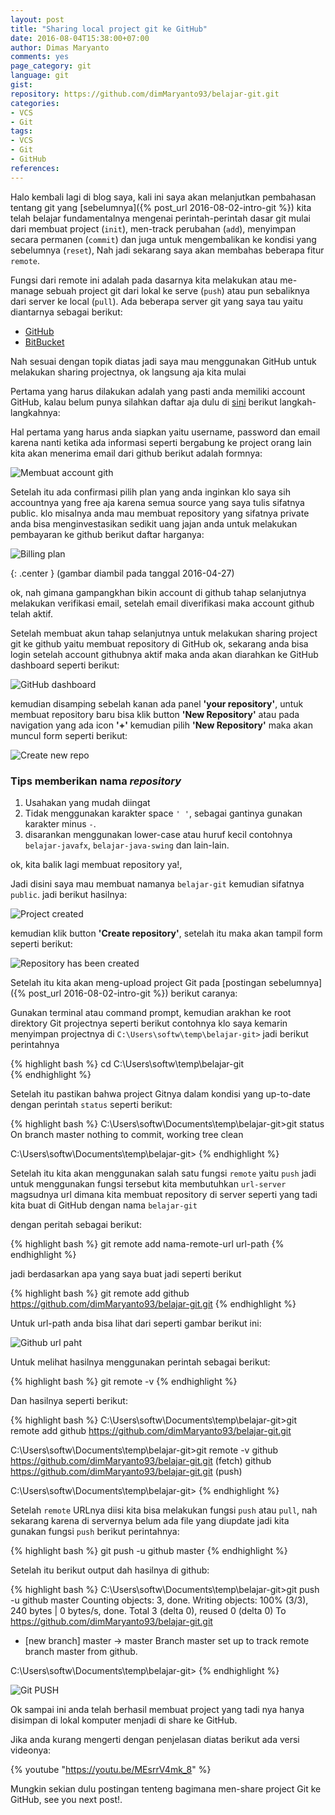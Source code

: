 ```yaml
---
layout: post
title: "Sharing local project git ke GitHub"
date: 2016-08-04T15:38:00+07:00
author: Dimas Maryanto
comments: yes
page_category: git
language: git
gist:
repository: https://github.com/dimMaryanto93/belajar-git.git
categories:
- VCS
- Git
tags:
- VCS
- Git
- GitHub
references:
---
```


Halo kembali lagi di blog saya, kali ini saya akan melanjutkan pembahasan tentang git yang [sebelumnya]({% post_url 2016-08-02-intro-git %}) kita telah belajar fundamentalnya mengenai perintah-perintah dasar git mulai dari membuat project (```init```), men-track perubahan (```add```), menyimpan secara permanen (```commit```) dan juga untuk mengembalikan ke kondisi yang sebelumnya (```reset```), Nah jadi sekarang saya akan membahas beberapa fitur ```remote```.

Fungsi dari remote ini adalah pada dasarnya kita melakukan atau me-manage sebuah project git dari lokal ke serve (```push```) atau pun sebaliknya dari server ke local (```pull```). Ada beberapa server git yang saya tau yaitu diantarnya sebagai berikut:

* [GitHub](https://github.com/)
* [BitBucket](https://bitbucket.org/)

Nah sesuai dengan topik diatas jadi saya mau menggunakan GitHub untuk melakukan sharing projectnya, ok langsung aja kita mulai

<!--more-->

Pertama yang harus dilakukan adalah yang pasti anda memiliki account GitHub, kalau belum punya silahkan daftar aja dulu di [sini](https://github.com/join) berikut langkah-langkahnya:

Hal pertama yang harus anda siapkan yaitu username, password dan email karena nanti ketika ada informasi seperti bergabung ke project orang lain kita akan menerima email dari github berikut adalah formnya:

![Membuat account gith](/images/2016-08/git-to-github/create-account-github.png)

Setelah itu ada confirmasi pilih plan yang anda inginkan klo saya sih accountnya yang free aja karena semua source yang saya tulis sifatnya public. klo misalnya anda mau membuat repository yang sifatnya private anda bisa menginvestasikan sedikit uang jajan anda untuk melakukan pembayaran ke github berikut daftar harganya:

![Billing plan](/images/2016-08/git-to-github/github-plan.png)

{: .center }
(gambar diambil pada tanggal 2016-04-27)

ok, nah gimana gampangkhan bikin account di github tahap selanjutnya melakukan verifikasi email, setelah email diverifikasi maka account github telah aktif.

Setelah membuat akun tahap selanjutnya untuk melakukan sharing project git ke github yaitu membuat repository di GitHub ok, sekarang anda bisa login setelah account githubnya aktif maka anda akan diarahkan ke GitHub dashboard seperti berikut:

![GitHub dashboard](/images/2016-08/git-to-github/github-dashboard.png)

kemudian disamping sebelah kanan ada panel **'your repository'**, untuk membuat repository baru bisa klik button **'New Repository'** atau pada navigation yang ada icon **'+'** kemudian pilih **'New Repository'** maka akan muncul form seperti berikut:

![Create new repo](/images/2016-08/git-to-github/blank-repository-github.png)

### Tips memberikan nama _repository_

1. Usahakan yang mudah diingat
2. Tidak menggunakan karakter space ```' '```, sebagai gantinya gunakan karakter minus ```-```.
3. disarankan menggunakan lower-case atau huruf kecil contohnya ```belajar-javafx```, ```belajar-java-swing``` dan lain-lain.

ok, kita balik lagi membuat repository ya!,

Jadi disini saya mau membuat namanya ```belajar-git``` kemudian sifatnya ```public```. jadi berikut hasilnya:

![Project created](/images/2016-08/git-to-github/created-repo-github.png)

kemudian klik button **'Create repository'**, setelah itu maka akan tampil form seperti berikut:

![Repository has been created](/images/2016-08/git-to-github/repository-created.png)

Setelah itu kita akan meng-upload project Git pada [postingan sebelumnya]({% post_url 2016-08-02-intro-git %}) berikut caranya:

Gunakan terminal atau command prompt, kemudian arakhan ke root direktory Git projectnya seperti berikut contohnya klo saya kemarin menyimpan projectnya di ```C:\Users\softw\temp\belajar-git>``` jadi berikut perintahnya

{% highlight bash %}
cd C:\Users\softw\temp\belajar-git\
{% endhighlight %}

Setelah itu pastikan bahwa project Gitnya dalam kondisi yang up-to-date dengan perintah ```status``` seperti berikut:

{% highlight bash %}
C:\Users\softw\Documents\temp\belajar-git>git status
On branch master
nothing to commit, working tree clean

C:\Users\softw\Documents\temp\belajar-git>
{% endhighlight %}

Setelah itu kita akan menggunakan salah satu fungsi ```remote``` yaitu ```push``` jadi untuk menggunakan fungsi tersebut kita membutuhkan ```url-server``` magsudnya url dimana kita membuat repository di server seperti yang tadi kita buat di GitHub dengan nama ```belajar-git```

dengan peritah sebagai berikut:

{% highlight bash %}
git remote add nama-remote-url url-path
{% endhighlight %}

jadi berdasarkan apa yang saya buat jadi seperti berikut

{% highlight bash %}
git remote add github https://github.com/dimMaryanto93/belajar-git.git
{% endhighlight %}

Untuk url-path anda bisa lihat dari seperti gambar berikut ini:

![Github url paht](/images/2016-08/git-to-github/url-path.png)

Untuk melihat hasilnya menggunakan perintah sebagai berikut:

{% highlight bash %}
git remote -v
{% endhighlight %}

Dan hasilnya seperti berikut:

{% highlight bash %}
C:\Users\softw\Documents\temp\belajar-git>git remote add github https://github.com/dimMaryanto93/belajar-git.git

C:\Users\softw\Documents\temp\belajar-git>git remote -v
github  https://github.com/dimMaryanto93/belajar-git.git (fetch)
github  https://github.com/dimMaryanto93/belajar-git.git (push)

C:\Users\softw\Documents\temp\belajar-git>
{% endhighlight %}

Setelah ```remote``` URLnya diisi kita bisa melakukan fungsi ```push``` atau ```pull```, nah sekarang karena di servernya belum ada file yang diupdate jadi kita gunakan fungsi ```push``` berikut perintahnya:

{% highlight bash %}
git push -u github master
{% endhighlight %}

Setelah itu berikut output dah hasilnya di github:

{% highlight bash %}
C:\Users\softw\Documents\temp\belajar-git>git push -u github master
Counting objects: 3, done.
Writing objects: 100% (3/3), 240 bytes | 0 bytes/s, done.
Total 3 (delta 0), reused 0 (delta 0)
To https://github.com/dimMaryanto93/belajar-git.git
 * [new branch]      master -> master
Branch master set up to track remote branch master from github.

C:\Users\softw\Documents\temp\belajar-git>
{% endhighlight %}

![Git PUSH](/images/2016-08/git-to-github/git-push.png)

Ok sampai ini anda telah berhasil membuat project yang tadi nya hanya disimpan di lokal komputer menjadi di share ke GitHub.

Jika anda kurang mengerti dengan penjelasan diatas berikut ada versi videonya:

{% youtube "https://youtu.be/MEsrrV4mk_8" %}

Mungkin sekian dulu postingan tenteng bagimana men-share project Git ke GitHub, see you next post!.
